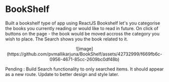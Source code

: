 # BookShelf
Built a bookshelf type of app using ReactJS
Bookshelf let's you categorise the books you currently reading or would like to read in future. 
On click of buttons on the page - the book would be moved accross the category you wish to place.
The Search shows you the book related to it.
<p align="center">
![image](https://github.com/pvmallikarjuna/BookShelf/assets/42732999/f669fb6c-0956-4671-85cc-2609bc0df48b)
  </p>
Pending : Build Search functionality to only searched items. It should appear as a new route. Update to better design and style later. 

